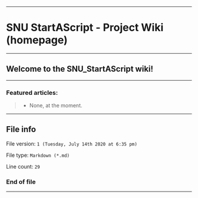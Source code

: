 
***

# SNU StartAScript - Project Wiki (homepage)

***

## Welcome to the SNU_StartAScript wiki!

***

### Featured articles:

> * None, at the moment.

***

## File info

File version: `1 (Tuesday, July 14th 2020 at 6:35 pm)`

File type: `Markdown (*.md)`

Line count: `29`

### End of file

***
